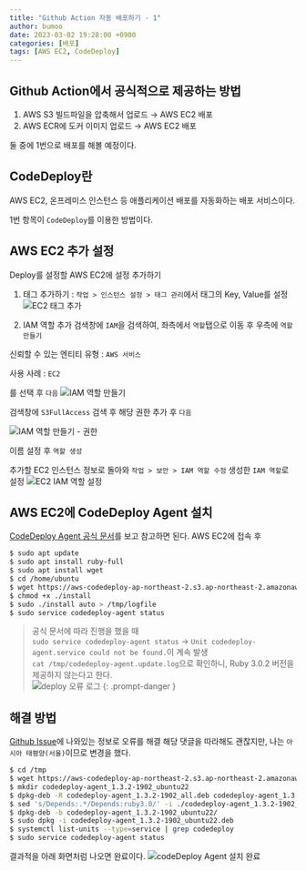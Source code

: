 ```yaml
---
title: "Github Action 자동 배포하기 - 1"
author: bumoo
date: 2023-03-02 19:28:00 +0900
categories: [배포]
tags: [AWS EC2, CodeDeploy]
---
```



## Github Action에서 공식적으로 제공하는 방법
1. AWS S3 빌드파일을 압축해서 업로드 → AWS EC2 배포
2. AWS ECR에 도커 이미지 업로드 → AWS EC2 배포

둘 중에 1번으로 배포를 해볼 예정이다.

## CodeDeploy란
AWS EC2, 온프레미스 인스턴스 등 애플리케이션 배포를 자동화하는 배포 서비스이다.

1번 항목이 `CodeDeploy`를 이용한 방법이다.

## AWS EC2 추가 설정

Deploy를 설정할 AWS EC2에 설정 추가하기

1. 태그 추가하기 : `작업 > 인스턴스 설정 > 태그 관리`에서 태그의 Key, Value를 설정
![EC2 태그 추가](https://user-images.githubusercontent.com/61149599/222396991-a78f7ade-6bd1-41f7-a216-19f13ae93c73.png)


2. IAM 역할 추가
검색창에 `IAM`을 검색하여, 좌측에서 `역할`탭으로 이동 후 우측에 `역할 만들기`

신뢰할 수 있는 엔티티 유형 : `AWS 서비스`

사용 사례 : `EC2`

를 선택 후 `다음`
![IAM 역할 만들기](https://user-images.githubusercontent.com/61149599/222397595-6b3a10fb-d02d-4b4f-9c96-3cb0f5b868cf.png)

검색창에 `S3FullAccess` 검색 후 해당 권한 추가 후 `다음`

![IAM 역할 만들기 - 권한](https://user-images.githubusercontent.com/61149599/222398293-7b63d963-c632-4f5e-8cf7-f33199f216cd.png)

이름 설정 후 `역할 생성`

추가할 EC2 인스턴스 정보로 돌아와 `작업 > 보안 > IAM 역할 수정` 생성한 `IAM 역할`로 설정
![EC2 IAM 역할 설정](https://user-images.githubusercontent.com/61149599/222398911-ba396c0f-dba7-4c34-92f8-354682fe98ef.png)

## AWS EC2에 CodeDeploy Agent 설치


[CodeDeploy Agent 공식 문서](https://docs.aws.amazon.com/ko_kr/codedeploy/latest/userguide/codedeploy-agent-operations-install-ubuntu.html)를 보고 참고하면 된다.
AWS EC2에 접속 후
```bash
$ sudo apt update
$ sudo apt install ruby-full
$ sudo apt install wget
$ cd /home/ubuntu
$ wget https://aws-codedeploy-ap-northeast-2.s3.ap-northeast-2.amazonaws.com/latest/install
$ chmod +x ./install
$ sudo ./install auto > /tmp/logfile
$ sudo service codedeploy-agent status
```

> 공식 문서에 따라 진행을 했을 때<br>
> `sudo service codedeploy-agent status` → `Unit codedeploy-agent.service could not be found.`이 계속 발생<br>
> `cat /tmp/codedeploy-agent.update.log`으로 확인하니, Ruby 3.0.2 버전을 제공하지 않는다고 한다.<br>
> ![deploy 오류 로그](https://user-images.githubusercontent.com/61149599/222400865-4cf78cec-1def-4e48-a5e4-127f846bd6b5.png)
{: .prompt-danger }

## 해결 방법
[Github Issue](https://github.com/aws/aws-codedeploy-agent/issues/301#issuecomment-1129912011)에 나와있는 정보로 오류를 해결
해당 댓글을 따라해도 괜찮지만, 나는 `아시아 태평양(서울)`이므로 변경을 했다.
```bash
$ cd /tmp
$ wget https://aws-codedeploy-ap-northeast-2.s3.ap-northeast-2.amazonaws.com/releases/codedeploy-agent_1.3.2-1902_all.deb
$ mkdir codedeploy-agent_1.3.2-1902_ubuntu22
$ dpkg-deb -R codedeploy-agent_1.3.2-1902_all.deb codedeploy-agent_1.3.2-1902_ubuntu22
$ sed 's/Depends:.*/Depends:ruby3.0/' -i ./codedeploy-agent_1.3.2-1902_ubuntu22/DEBIAN/control
$ dpkg-deb -b codedeploy-agent_1.3.2-1902_ubuntu22/
$ sudo dpkg -i codedeploy-agent_1.3.2-1902_ubuntu22.deb
$ systemctl list-units --type=service | grep codedeploy
$ sudo service codedeploy-agent status
```

결과적을 아래 화면처럼 나오면 완료이다.
![codeDeploy Agent 설치 완료](https://user-images.githubusercontent.com/61149599/222402043-7103c150-5f44-4038-be84-1b7c2893664e.png)
